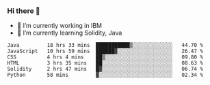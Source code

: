 ### Hi there 👋

<!--
**mathcodeman/mathcodeman** is a ✨ _special_ ✨ repository because its `README.md` (this file) appears on your GitHub profile.

Here are some ideas to get you started:

- 🔭 I’m currently working on ...
- 🌱 I’m currently learning ...
- 👯 I’m looking to collaborate on ...
- 🤔 I’m looking for help with ...
- 💬 Ask me about ...
- 📫 How to reach me: ...
- 😄 Pronouns: ...
- ⚡ Fun fact: ...
-->

- 🔭 I’m currently working in IBM
- 🌱 I’m currently learning Solidity, Java

<!--START_SECTION:waka-->

```text
Java         18 hrs 33 mins  ███████████▒░░░░░░░░░░░░░   44.70 %
JavaScript   10 hrs 59 mins  ██████▓░░░░░░░░░░░░░░░░░░   26.47 %
CSS          4 hrs 4 mins    ██▒░░░░░░░░░░░░░░░░░░░░░░   09.80 %
HTML         3 hrs 35 mins   ██░░░░░░░░░░░░░░░░░░░░░░░   08.63 %
Solidity     2 hrs 47 mins   █▓░░░░░░░░░░░░░░░░░░░░░░░   06.74 %
Python       58 mins         ▓░░░░░░░░░░░░░░░░░░░░░░░░   02.34 %
```

<!--END_SECTION:waka-->
